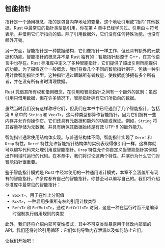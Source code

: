 ## 智能指针

指针是一个通用概念，指的是包含内存地址的变量。这个地址引用或"指向"其他数据。Rust 中最常见的指针类型是引用，你在第 4 章中已经学习过。引用由 `&` 符号表示，并借用它们所指向的值。除了引用数据外，它们没有任何特殊功能，也没有额外开销。

另一方面，智能指针是一种数据结构，它们像指针一样工作，但还具有额外的元数据和功能。智能指针的概念并不是 Rust 独有的：智能指针起源于 C++，在其他语言中也存在。Rust 标准库中定义了多种智能指针，它们提供了超出引用所能提供的功能。为了探索这个一般概念，我们将看几个不同的智能指针例子，包括一种引用计数智能指针类型。这种指针通过跟踪所有者数量，使数据能够拥有多个所有者，并在没有所有者时清理数据。

Rust 凭借其所有权和借用概念，在引用和智能指针之间有一个额外的区别：虽然引用只借用数据，但在许多情况下，智能指针拥有它们所指向的数据。

虽然当时我们没有这样称呼它们，但我们在本书中已经遇到了几个智能指针，包括第 8 章中的 `String` 和 `Vec<T>`。这两种类型都算作智能指针，因为它们拥有一些内存并允许你操作它。它们还具有元数据和额外的功能或保证。例如，`String` 将其容量存储为元数据，并具有确保其数据始终是有效 UTF-8 的额外能力。

智能指针通常使用结构体实现。与普通结构体不同，智能指针实现了 `Deref` 和 `Drop` 特性。`Deref` 特性允许智能指针结构体的实例表现得像引用一样，这样你就可以编写代码来处理引用或智能指针。`Drop` 特性允许你自定义当智能指针实例超出作用域时运行的代码。在本章中，我们将讨论这两个特性，并演示为什么它们对智能指针很重要。

鉴于智能指针模式是 Rust 中经常使用的一种通用设计模式，本章不会涵盖所有现有的智能指针。许多库都有自己的智能指针，你甚至可以编写自己的。我们将介绍标准库中最常见的智能指针：

* `Box<T>`，用于在堆上分配值
* `Rc<T>`，一种启用多重所有权的引用计数类型
* `Ref<T>` 和 `RefMut<T>`，通过 `RefCell<T>` 访问，这是一种在运行时而不是编译时强制执行借用规则的类型

此外，我们还将介绍内部可变性模式，其中不可变类型暴露用于修改内部值的 API。我们还将讨论引用循环：它们如何导致内存泄漏以及如何防止它们。

让我们开始吧！